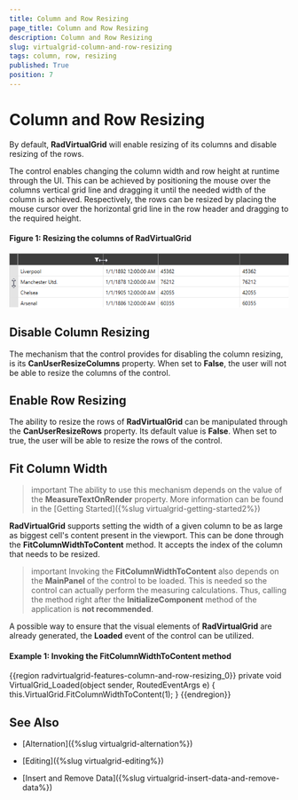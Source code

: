 ```yaml
---
title: Column and Row Resizing 
page_title: Column and Row Resizing
description: Column and Row Resizing
slug: virtualgrid-column-and-row-resizing
tags: column, row, resizing
published: True
position: 7
---
```


# Column and Row Resizing

By default, __RadVirtualGrid__ will enable resizing of its columns and disable resizing of the rows.

The control enables changing the column width and row height at runtime through the UI. This can be achieved by positioning the mouse over the columns vertical grid line and dragging it until the needed width of the column is achieved. Respectively, the rows can be resized by placing the mouse cursor over the horizontal grid line in the row header and dragging to the required height.

#### __Figure 1: Resizing the columns of RadVirtualGrid__
![Resizing the columns of RadVirtualGrid](images/RadVirtualGrid_Features_ColumnAndRowResizing_01.png)

## Disable Column Resizing

The mechanism that the control provides for disabling the column resizing, is its __CanUserResizeColumns__ property. When set to __False__, the user will not be able to resize the columns of the control.

## Enable Row Resizing

The ability to resize the rows of __RadVirtualGrid__ can be manipulated through the __CanUserResizeRows__ property. Its default value is __False__. When set to true, the user will be able to resize the rows of the control.

## Fit Column Width

>important The ability to use this mechanism depends on the value of the __MeasureTextOnRender__ property. More information can be found in the [Getting Started]({%slug virtualgrid-getting-started2%})

__RadVirtualGrid__ supports setting the width of a given column to be as large as biggest cell's content present in the viewport. This can be done through the __FitColumnWidthToContent__ method. It accepts the index of the column that needs to be resized.

>important Invoking the __FitColumnWidthToContent__ also depends on the __MainPanel__ of the control to be loaded. This is needed so the control can actually perform the measuring calculations. Thus, calling the method right after the __InitializeComponent__ method of the application is __not recommended__.

A possible way to ensure that the visual elements of __RadVirtualGrid__ are already generated, the __Loaded__ event of the control can be utilized. 

#### __Example 1: Invoking the FitColumnWidthToContent method__

{{region radvirtualgrid-features-column-and-row-resizing_0}}
	private void VirtualGrid_Loaded(object sender, RoutedEventArgs e)
        {
            this.VirtualGrid.FitColumnWidthToContent(1);
        }
{{endregion}}

## See Also

* [Alternation]({%slug virtualgrid-alternation%})

* [Editing]({%slug virtualgrid-editing%})

* [Insert and Remove Data]({%slug virtualgrid-insert-data-and-remove-data%})